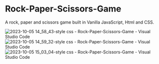 # Rock-Paper-Scissors-Game
A rock, paper and scissors game built in Vanilla JavaScript, Html and CSS.

![2023-10-05 14_58_43-style css - Rock-Paper-Scissors-Game - Visual Studio Code](https://github.com/Marx-wrld/Rock-Paper-Scissors-Game/assets/105711066/e2836218-9827-418e-bcfb-6a0a1c37d898)
![2023-10-05 14_59_32-style css - Rock-Paper-Scissors-Game - Visual Studio Code](https://github.com/Marx-wrld/Rock-Paper-Scissors-Game/assets/105711066/52a56e95-49f6-47ad-808e-2151fe63b6de)
![2023-10-05 15_03_04-style css - Rock-Paper-Scissors-Game - Visual Studio Code](https://github.com/Marx-wrld/Rock-Paper-Scissors-Game/assets/105711066/22955ca6-8d87-4e04-9649-b7bf7a81c3f4)
